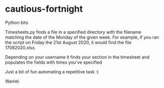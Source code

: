 # cautious-fortnight
Python bits

Timesheets.py finds a file in a specified directory with the filename matching the date of the Monday of the given week.
For example, if you ran the script on Friday the 21st August 2020, it would find the file 17082020.xlsx.

Depending on your username it finds your section in the timesheet and populates the fields with times you've specified

Just a bit of fun automating a repetitive task :)

Waniel.
